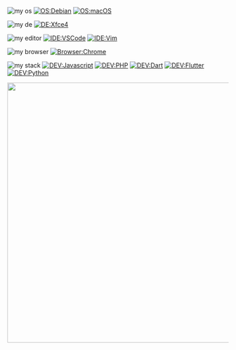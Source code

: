 ![my os](https://img.shields.io/badge/%E6%88%91%E7%9A%84%E7%B3%BB%E7%BB%9F:%20-white?style=flat-square) 
[![OS:Debian](https://img.shields.io/badge/OS-Debian-red?style=flat-square)](https://debian.org)
[![OS:macOS](https://img.shields.io/badge/OS-macOS-black?style=flat-square)](https://www.apple.com/mac)

![my de](https://img.shields.io/badge/%E6%88%91%E7%9A%84%E6%A1%8C%E9%9D%A2:%20-white?style=flat-square)
[![DE:Xfce4](https://img.shields.io/badge/DE-Xfce4-teal?style=flat-square)](https://xfce.org)
  
![my editor](https://img.shields.io/badge/%E6%88%91%E7%9A%84%E7%BC%96%E8%BE%91%E5%99%A8:%20-white?style=flat-square)
[![IDE:VSCode](https://img.shields.io/badge/IDE-VSCode-blue?style=flat-square)](https://code.visualstudio.com)
[![IDE:Vim](https://img.shields.io/badge/IDE-Vim-darkgreen?style=flat-square)](https://vim.org/)

![my browser](https://img.shields.io/badge/%E6%88%91%E7%9A%84%E6%B5%8F%E8%A7%88%E5%99%A8:%20-white?style=flat-square)
[![Browser:Chrome](https://img.shields.io/badge/Browser-Chrome-red?style=flat-square)](https://www.google.com/chrome)

![my stack](https://img.shields.io/badge/%E6%88%91%E7%9A%84%E6%8A%80%E6%9C%AF%E6%A0%88:%20-white?style=flat-square)
[![DEV:Javascript](https://img.shields.io/badge/DEV-Javascript-red?style=flat-square)](https://developer.mozilla.org/zh-CN/docs/Web/JavaScript)
[![DEV:PHP](https://img.shields.io/badge/DEV-PHP-slateblue?style=flat-square)](https://www.php.net)
[![DEV:Dart](https://img.shields.io/badge/DEV-Dart-blue?style=flat-square)](https://dart.dev)
[![DEV:Flutter](https://img.shields.io/badge/DEV-Flutter-blue?style=flat-square)](https://docs.flutter.dev/get-started/install)
[![DEV:Python](https://img.shields.io/badge/DEV-Python-royalblue?style=flat-square)](https://www.python.org)
  


<a href="https://github.com/yutent">
  <img src="https://stats.wkit.fun/api/toplangs?username=yutent&count=10&_t=1686326796704" style="width:592px" />
</a>
